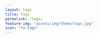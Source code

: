 ```yaml
---
layout: tags
title: Tags
permalink: /tags/
feature-img: "assets/img/theme/tags.jpg"
icon: "fa-tags"
---
```


